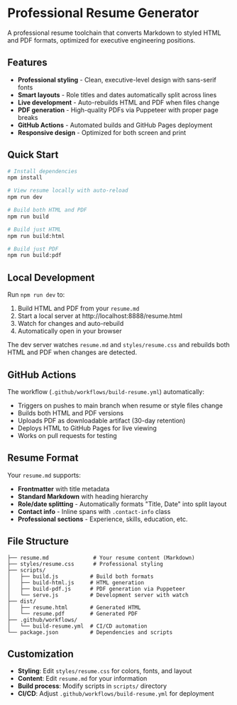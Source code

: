# Professional Resume Generator

A professional resume toolchain that converts Markdown to styled HTML and PDF formats, optimized for executive engineering positions.

## Features

- **Professional styling** - Clean, executive-level design with sans-serif fonts
- **Smart layouts** - Role titles and dates automatically split across lines
- **Live development** - Auto-rebuilds HTML and PDF when files change
- **PDF generation** - High-quality PDFs via Puppeteer with proper page breaks
- **GitHub Actions** - Automated builds and GitHub Pages deployment
- **Responsive design** - Optimized for both screen and print

## Quick Start

```bash
# Install dependencies
npm install

# View resume locally with auto-reload
npm run dev

# Build both HTML and PDF
npm run build

# Build just HTML
npm run build:html

# Build just PDF  
npm run build:pdf
```

## Local Development

Run `npm run dev` to:
1. Build HTML and PDF from your `resume.md`
2. Start a local server at http://localhost:8888/resume.html
3. Watch for changes and auto-rebuild
4. Automatically open in your browser

The dev server watches `resume.md` and `styles/resume.css` and rebuilds both HTML and PDF when changes are detected.

## GitHub Actions

The workflow (`.github/workflows/build-resume.yml`) automatically:
- Triggers on pushes to main branch when resume or style files change
- Builds both HTML and PDF versions
- Uploads PDF as downloadable artifact (30-day retention)
- Deploys HTML to GitHub Pages for live viewing
- Works on pull requests for testing

## Resume Format

Your `resume.md` supports:
- **Frontmatter** with title metadata
- **Standard Markdown** with heading hierarchy
- **Role/date splitting** - Automatically formats "Title, Date" into split layout
- **Contact info** - Inline spans with `.contact-info` class
- **Professional sections** - Experience, skills, education, etc.

## File Structure

```
├── resume.md              # Your resume content (Markdown)
├── styles/resume.css      # Professional styling
├── scripts/
│   ├── build.js          # Build both formats
│   ├── build-html.js     # HTML generation
│   ├── build-pdf.js      # PDF generation via Puppeteer
│   └── serve.js          # Development server with watch
├── dist/
│   ├── resume.html       # Generated HTML
│   └── resume.pdf        # Generated PDF
├── .github/workflows/
│   └── build-resume.yml  # CI/CD automation
└── package.json          # Dependencies and scripts
```

## Customization

- **Styling**: Edit `styles/resume.css` for colors, fonts, and layout
- **Content**: Edit `resume.md` for your information
- **Build process**: Modify scripts in `scripts/` directory
- **CI/CD**: Adjust `.github/workflows/build-resume.yml` for deployment